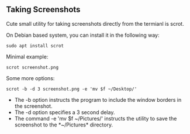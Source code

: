 ## Taking Screenshots

Cute small utility for taking screenshots directly from the termianl is scrot.

On Debian based system, you can install it in the following way:

    sudo apt install scrot

Minimal example:

    scrot screenshot.png

Some more options:

    scrot -b -d 3 screenshot.png -e 'mv $f ~/Desktop/'

* The -b option instructs the program to include the window borders in the screenshot.
* The -d option specifies a 3 second delay.
* The command -e 'mv $f ~/Pictures/' instructs the utility to save the screenshot to the *~/Pictures* directory. 
